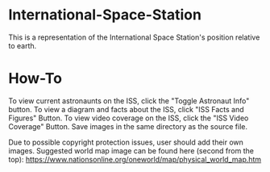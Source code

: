 # International-Space-Station
This is a representation of the International Space Station's position relative to earth.

# How-To
To view current astronaunts on the ISS, click the "Toggle Astronaut Info" button. To view a diagram and facts about the ISS, click "ISS Facts and Figures" Button.
To view video coverage on the ISS, click the "ISS Video Coverage" Button. Save images in the same directory as the source file.

Due to possible copyright protection issues, user should add their own images.
Suggested world map image can be found here (second from the top): https://www.nationsonline.org/oneworld/map/physical_world_map.htm

